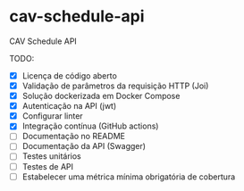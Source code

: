 # cav-schedule-api

CAV Schedule API

TODO:
- [x] Licença de código aberto
- [x] Validação de parâmetros da requisição HTTP (Joi)
- [x] Solução dockerizada em Docker Compose
- [x] Autenticação na API (jwt)
- [x] Configurar linter
- [x] Integração contínua (GitHub actions)
- [ ] Documentação no README
- [ ] Documentação da API (Swagger)
- [ ] Testes unitários
- [ ] Testes de API
- [ ] Estabelecer uma métrica mínima obrigatória de cobertura
